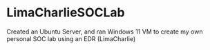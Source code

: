 # LimaCharlieSOCLab
Created an Ubuntu Server, and ran Windows 11 VM to create my own personal SOC lab using an EDR (LimaCharlie)
